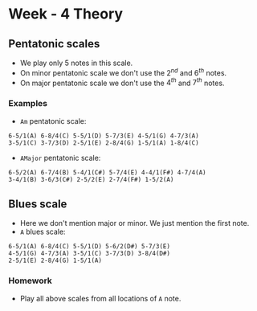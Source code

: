 # Week - 4 Theory

## Pentatonic scales

- We play only 5 notes in this scale.
- On minor pentatonic scale we don't use the $2^{nd}$ and $6^{th}$ notes.
- On major pentatonic scale we don't use the $4^{th}$ and $7^{th}$ notes.

### Examples

- `Am` pentatonic scale: 
```
6-5/1(A) 6-8/4(C) 5-5/1(D) 5-7/3(E) 4-5/1(G) 4-7/3(A)
3-5/1(C) 3-7/3(D) 2-5/1(E) 2-8/4(G) 1-5/1(A) 1-8/4(C)
```

- `AMajor` pentatonic scale:
```
6-5/2(A) 6-7/4(B) 5-4/1(C#) 5-7/4(E) 4-4/1(F#) 4-7/4(A)
3-4/1(B) 3-6/3(C#) 2-5/2(E) 2-7/4(F#) 1-5/2(A)
```

## Blues scale

- Here we don't mention major or minor. We just mention the first note.
- `A` blues scale:
```
6-5/1(A) 6-8/4(C) 5-5/1(D) 5-6/2(D#) 5-7/3(E)
4-5/1(G) 4-7/3(A) 3-5/1(C) 3-7/3(D) 3-8/4(D#)
2-5/1(E) 2-8/4(G) 1-5/1(A)
```

### Homework

- Play all above scales from all locations of `A` note.

